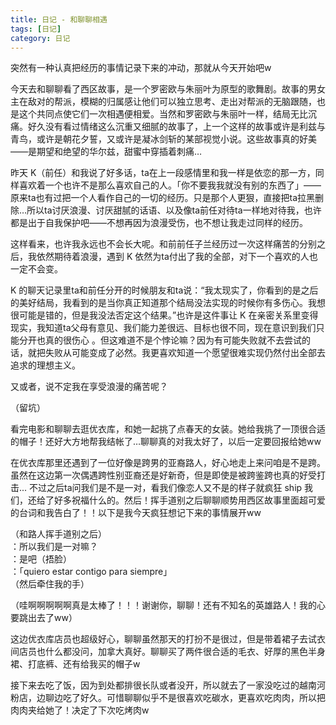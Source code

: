 ```yaml
---
title: 日记 - 和聊聊相遇
tags: [日记]
category: 日记
---
```


突然有一种认真把经历的事情记录下来的冲动，那就从今天开始吧w

今天去和聊聊看了西区故事，是一个罗密欧与朱丽叶为原型的歌舞剧。故事的男女主在敌对的帮派，模糊的归属感让他们可以独立思考、走出对帮派的无脑跟随，也是这个共同点使它们一次相遇便相爱。当然和罗密欧与朱丽叶一样，结局无比沉痛。好久没有看过情绪这么沉重又细腻的故事了，上一个这样的故事或许是利兹与青鸟，或许是朝花夕誓，又或许是凝冰剑斩的某部视觉小说。这些故事真的好美——是期望和绝望的华尔兹，甜蜜中穿插着刺痛…

昨天 K（前任）和我说了好多话，ta在上一段感情里和我一样是依恋的那一方，同样喜欢着一个也许不是那么喜欢自己的人。「你不要我我就没有别的东西了」——原来ta也有过把一个人看作自己的一切的经历。只是那个人更狠，直接把ta拉黑删除…所以ta讨厌浪漫、讨厌甜腻的话语、以及像ta前任对待ta一样地对待我，也许都是出于自我保护吧——不想再因为浪漫受伤，也不想让我走过同样的经历。

这样看来，也许我永远也不会长大呢。和前前任子兰经历过一次这样痛苦的分别之后，我依然期待着浪漫，遇到 K 依然为ta付出了我的全部，对下一个喜欢的人也一定不会变。

K 的聊天记录里ta和前任分开的时候朋友和ta说：“我太现实了，你看到的是之后的美好结局，我看到的是当你真正知道那个结局没法实现的时候你有多伤心。我想很可能是错的，但是我没法否定这个结果。”也许是这件事让 K 在亲密关系里变得现实，我知道ta父母有意见、我们能力差很远、目标也很不同，现在意识到我们只能分开也真的很伤心 。但这难道不是个悖论嘛？因为有可能失败就不去尝试的话，就把失败从可能变成了必然。我更喜欢知道一个愿望很难实现仍然付出全部去追求的理想主义。

又或者，说不定我在享受浪漫的痛苦呢？

（留坑）

看完电影和聊聊去逛优衣库，和她一起挑了点春天的女装。她给我挑了一顶很合适的帽子！还好大方地帮我结帐了…聊聊真的对我太好了，以后一定要回报给她ww

在优衣库那里还遇到了一位好像是跨男的亚裔路人，好心地走上来问咱是不是跨。虽然在这边第一次偶遇跨性别亚裔还是好新奇，但是即使是被跨鉴跨也真的好受打击... 不过之后ta问我们是不是一对，看我们像恋人又不是的样子就疯狂 ship 我们，还给了好多祝福什么的。然后！挥手道别之后聊聊顺势用西区故事里面超可爱的台词和我告白了！！以下是我今天疯狂想记下来的事情展开ww

（和路人挥手道别之后）  
：所以我们是一对嘛？  
：是吧（捂脸）  
：「quiero estar contigo para siempre」  
（然后牵住我的手）  

（哇啊啊啊啊啊真是太棒了！！！谢谢你，聊聊！还有不知名的英雄路人！我的心要跳出去了ww）

这边优衣库店员也超级好心，聊聊虽然那天的打扮不是很过，但是带着裙子去试衣间店员也什么都没问，加拿大真好。聊聊买了两件很合适的毛衣、好厚的黑色半身裙、打底裤、还有给我买的帽子w

接下来去吃了饭，因为到处都排很长队或者没开，所以就去了一家没吃过的越南河粉店，边聊边吃了好久。可惜聊聊似乎不是很喜欢吃碳水，更喜欢吃肉肉，所以把肉肉夹给她了！决定了下次吃烤肉w
